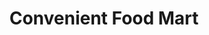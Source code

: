 ---
title: "Convenient Food Mart"
url: /scranton/convenient-food-mart-north-main-avenue/
shop: convenience
---